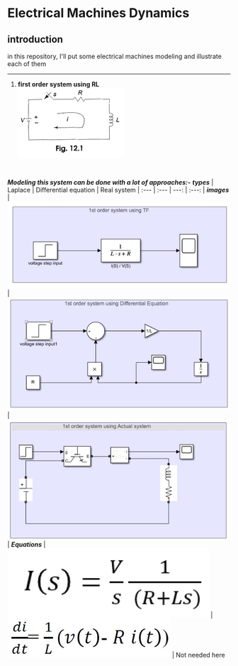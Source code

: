 # Electrical Machines Dynamics

## **introduction**
in this repository, I'll put some electrical machines modeling and illustrate each of them
  - - - -
1. **first order system using RL** <br/>
 ![RL-circuit](images/Transient-Response-of-RL-Circuit.jpg)
 <br/>

***Modeling this system can be done with a lot of approaches:-***
***types*** | Laplace  | Differential equation | Real system
| :--- | :--- | ---: | :---:
| ***images*** |![laplace](images/first_order_using_TF.jpg)  |![laplace](images/first_order_using_differential_equation.jpg) | ![laplace](images/first_order_using_real_system.jpg) 
| ***Equations*** |![laplace](images/first_order_using_TF_equation.jpg)  | ![laplace](images/first_order_using_differential_equation_formula.jpg) | Not needed here
